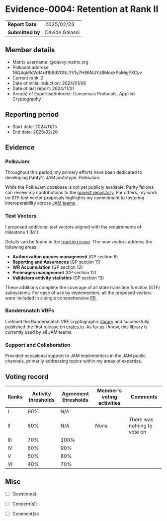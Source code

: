 # Evidence-0004: Retention at Rank II

|                  |                      |
| ---------------- | ---------------------|
| **Report Date**  | 2025/02/23           |
| **Submitted by** | Davide Galassi       |


## Member details

- Matrix username: @davxy:matrix.org
- Polkadot address: 16Q4qkRcWd4r8196dVGNLYVfy7H86MJYJBMockPaMigFXCyv
- Current rank: 2
- Date of initial induction: 2024/01/08
- Date of last report: 2024/11/21
- Area(s) of Expertise/Interest: Consensus Protocols, Applied Cryptography


## Reporting period

- Start date: 2024/11/15
- End date: 2025/02/20


## Evidence

### PolkaJam

Throughout this period, my primary efforts have been dedicated to developing
Parity's JAM prototype, *PolkaJam*.

While the PolkaJam codebase is not yet publicly available, Parity fellows can
review my contributions to the
[project repository](https://github.com/paritytech/polkajam/pulls?q=is%3Apr+author%3Adavxy).
For others, my work on STF test vector proposals highlights my commitment to
fostering interoperability across [JAM teams](https://graypaper.com/clients/).

### Test Vectors

I proposed additional test vectors aligned with the requirements of milestone
1 (M1).

Details can be found in the [tracking issue](https://github.com/w3f/jamtestvectors/issues/21). The new vectors address the following areas:
- **Authorization queues management** (GP section 8)
- **Reporting and Assurances** (GP section 11)
- **WR Accumulation** (GP section 12)
- **Preimages management** (GP section 12)
- **Validators activity statistics** (GP section 13)

These additions complete the coverage of all state transition
function (STF) subsystems. For ease of use by implementers,
all the proposed vectors were included in a single comprehensive
[PR](https://github.com/w3f/jamtestvectors/pull/28).

### Bandersnatch VRFs

I refined the Bandersnatch VRF cryptographic
[library](https://github.com/davxy/ark-ec-vrfs) and successfully published the
first release on [crates.io](https://crates.io/crates/ark-ec-vrfs).
As far as I know, this library is currently used by all JAM teams.

### Support and Collaboration

Provided occasional support to JAM implementers in the JAM public channels,
primarily addressing topics within my areas of expertise.


## Voting record

| Ranks | Activity thresholds | Agreement thresholds | Member's voting activities | Comments                      |
| ----- | ------------------- | -------------------- | -------------------------- | ----------------------------- |
|I  |90%   |N/A   |   |  |
|II |80%   |N/A   | None | There was nothing to vote on |
|III|70%   |100%  |   |  |
|IV |60%   |90%   |   |  |
|V  |50%   |80%   |   |  |
|VI |40%   |70%   |   |  |


## Misc

- [ ] Question(s): 

- [ ] Concern(s): 

- [ ] Comment(s): 
